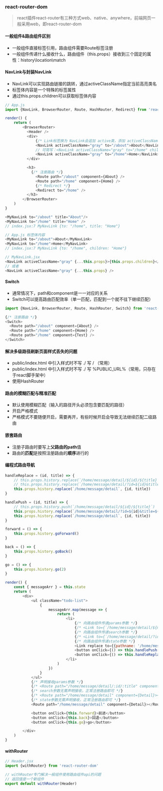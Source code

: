 ### react-router-dom

> react插件react-router有三种方式web、native、anywhere，前端网页一般采用web，即react-router-dom

#### 一般组件&路由组件区别

* 一般组件直接标签引用，路由组件需要Route标签注册
* 一般组件传递什么接收什么，路由组件（this.props）接收到三个固定的属性：history\location\match

#### NavLink与封装NavLink

* NavLink可以实现路由链接的跳转，通过activeClassName指定当前高亮类名
* 标签体内容是一个特殊的标签属性
* 通过this.props.children可以获取标签体内容

```js
// App.js
import {NavLink, BrowserRouter, Route, HashRouter, Redirect} from 'react-router-dom'

render() {
    return (
        <BrowserRouter>
          <Header />
          <div>
              {/* Link标签换为 NavLink会追加 active类，添加 activeClassName会将选中的类变为指定的类名 */}
              <NavLink activeClassName="gray" to="/about">About</NavLink>
              // 可简写：<NavLink activeClassName="gray" to="/home" children="Home">
              <NavLink activeClassName="gray" to="/home">Home</NavLink>
          </div>

          <h3>
            {/* 注册路由 */}
              <Route path="/about" component={About} />
              <Route path="/home" component={Home} />
              {/* Redirect */}
              <Redirect to="/home" />
          </h3>
        </BrowserRouter>
    )
}
```

```js
<MyNavLink to="/about" title="About"/>
<MyNavLink to="/home" title="Home" />   
// index.jsx:7 MyNavLink {to: "/home", title: "Home"}
```

```js
// App.js 标签体内容
<MyNavLink to="/about">About</MyNavLink>
<MyNavLink to="/home">Home</MyNavLink>
// index.jsx:7 MyNavLink {to: "/home", children: "Home"}

// MyNavLink.jsx
<NavLink activeClassName="gray" {...this.props}>{this.props.children}</NavLink> 
// 或者
<NavLink activeClassName="gray" {...this.props} />
```

#### Switch

* 通常情况下，path和component是一一对应的关系
* Switch可以提高路由匹配效率（单一匹配，匹配到一个就不往下继续匹配）

```js
import {NavLink, BrowserRouter, Route, HashRouter, Switch} from 'react-router-dom'

{/* 注册路由 */}
<Switch>
  <Route path="/about" component={About} />
  <Route path="/home" component={Home} />
  <Route path="/home" component={Test} />
</Switch>
```

#### 解决多级路径刷新页面样式丢失的问题

* public/index.html 中引入样式时不写 ./ 写 / （常用）
* public/index.html 中引入样式时不写 ./ 写 %PUBLIC\_URL%（常用，只存在于react脚手架中）
* 使用HashRouter

#### 路由的模糊匹配与精准匹配

* 默认使用模糊匹配（输入的路径开头必须包含要匹配的路径）
* 开启严格模式
* 严格模式不要随便开启，需要再开，有些时候开启会导致无法继续匹配二级路由

#### 嵌套路由

* 注册子路由时要写上**父路由的path**值
* 路由的**匹配**是按照注册路由的**顺序**进行的

#### 编程式路由导航

```js
handleReplace = (id, title) => {
    // this.props.history.replace(`/home/message/detail/${id}/${title}`)
    // this.props.history.replace(`/home/message/detail/?id=${id}&title=${title}`)
    this.props.history.replace(`/home/message/detail`, {id, title})
}

handlePush = (id, title) => {
    // this.props.history.push(`/home/message/detail/${id}/${title}`)
    this.props.history.replace(`/home/message/detail/?id=${id}&title=${title}`)
    this.props.history.replace(`/home/message/detail`, {id, title})
}

forward = () => {
    this.props.history.goForward()
}

back = () => {
    this.props.history.goBack()
}

go = () => {
    this.props.history.go(2)
}

render() {
    const { messageArr } = this.state
    return (
        <div>
            <ul className="todo-list">
                {
                    messageArr.map(message => {
                        return (
                            <li>
                                {/* 向路由组件传递params参数 */}
                                {/* <Link to={`/home/message/detail/${message.id}/${message.title}`}>{message.title}</Link> */}
                                {/* 向路由组件传递search参数 */}
                                {/* <Link to={`/home/message/detail/?id=${message.id}&title=${message.title}`}>{message.title}</Link> */}
                                {/* 向路由组件传递state参数 */}
                                <Link replace to={{pathname: '/home/message/detail', state: {id: message.id, title: message.title}}}>{message.title}</Link>
                                <button onClick={() => this.handlePush(message.id, message.title)}>push查看</button>
                                <button onClick={() => this.handleReplace(message.id, message.title)}>replace查看</button>
                            </li>
                        )
                    })
                }
            </ul>
            {/* 声明接收params参数 */}
            {/* <Route path="/home/message/detail/:id/:title" component={Detail}></Route> */}
            {/* search参数无需声明接收，正常注册路由即可 */}
            {/* <Route path="/home/message/detail" component={Detail}></Route> */}
            {/* state参数无需声明接收，正常注册路由即可 */}
            <Route path="/home/message/detail" component={Detail}></Route>

            <button onClick={this.forward}>前进</button>
            <button onClick={this.back}>回退</button>
            <button onClick={this.go}>go</button>

        </div>
    )
}
```

#### withRouter

```js
// Header.jsx
import {withRouter} from 'react-router-dom'

// withRouter专门解决一般组件使用路由组件api的问题
// 返回值是一个新组件
export default withRouter(Header)
```



